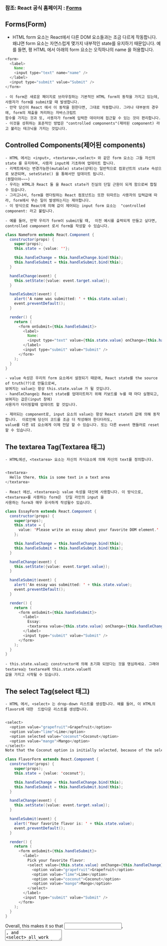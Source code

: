 ### 참조: React 공식 홈페이지 : [Forms](https://reactjs.org/docs/forms.html)

## Forms(Form)
- HTML form 요소는 React에서 다른 DOM 요소들과는 조금 다르게 작동합니다. 왜냐면 form 요소는 자연스럽게 몇가지 내부적인 
 state를 유지하기 때문입니다. 예를 들면, 평 HTML 에서 아래의 form 요소는 오직하나의 name 을 허용합니다.

~~~Java Script
<form>
  <label>
    Name:
    <input type="text" name="name" />
  </label>
  <input type="submit" value="Submit" />
</form>
~~~
    - 이 form은 새로운 페이지로 브라우징하는 기본적인 HTML form의 동작을 가지고 있는데, 사용자가 form을 submit할 때 발생합니다.
    - 만약 당신이 React 에서 이 동작을 원한다면, 그대로 작동합니다. 그러나 대부분의 경우에, form의 제출을 처리하는 자바스크립트
    함수를 가지는 것과 또, 사용자가 form에 입력한 데이터에 접근할 수 있는 것이 편리합니다.
    - 이것을 성취하는 표준적인 방법은 "controlled components"(제어된 component) 라고 불리는 테크닉을 가지는 것입니다. 

## Controlled Components(제어된 components)
    - HTML 에서는 <input>, <textarea>,<select> 와 같은 form 요소는 그들 자신의 state 를 유지하여, 사용자 input에 기초하여 업데이트 합니다.
    - 리액트에서는 변경가능한(mutable) state(상태)는 일반적으로 컴포넌트의 state 속성으로 보관되며, seteState() 을 통해서만 업데이트 됩니다.
    (뭔말이야~~~)
    - 우리는 HTML과 React 둘 을 React state가 진실의 단일 근원이 되게 함으로써 합칠 수 있습니다.
    - 그리고나서, form을 렌더링하는 React 컴포넌트는 또한 뒤따르는 사용자의 입력값에 따라, form에서 무슨 일이 발생하는지는 제어합니다.
    - 이 방식으로 React에 의해 값이 제어되는 input form 요소는  "controlled component: 라고 불립니다.

    - 예를 들어, 만약 우리가 form이 submit될 때,  이전 예시를 출력되게 만들고 싶다면, controlled component 로서 form을 작성할 수 있습니다.
~~~Java Script
class NameForm extends React.Component {
  constructor(props) {
    super(props);
    this.state = {value: ''};

    this.handleChange = this.handleChange.bind(this);
    this.handleSubmit = this.handleSubmit.bind(this);
  }

  handleChange(event) {
    this.setState({value: event.target.value});
  }

  handleSubmit(event) {
    alert('A name was submitted: ' + this.state.value);
    event.preventDefault();
  }

  render() {
    return (
      <form onSubmit={this.handleSubmit}>
        <label>
          Name:
          <input type="text" value={this.state.value} onChange={this.handleChange} />
        </label>
        <input type="submit" value="Submit" />
      </form>
    );
  }
}
~~~

    - value 속성은 우리의 form 요소에서 설정되기 때문에, React state를 the source of truth(??)로 만듦으로써,
    보여지는 value는 항상 this.state.value 가 될 것입니다.
    - handleChange는 React state를 업데이트하기 위해 키보드를 누를 때 마다 실행되고, 보여지는 값은(input 창에) 
    사용자가 타이핑할때 업데이트 할 것입니다.
    
    - 제어되는 component로, input 요소의 value는 항상 React state의 값에 의해 동작합니다.  이로인해 당신이 코드를 조금 더 작성해야 한다더라도,
    value를 다른 UI 요소에게 이제 전달 할 수 있습니다. 또는 다른 event 핸들러로 reset 할 수 있습니다.

## The textarea Tag(Textarea 태그)
    - HTML에선, <textarea> 요소는 자신의 자식요소에 의해 자신의 text를 정의합니다.
~~~Java Script

<textarea>
  Hello there, this is some text in a text area
</textarea>
~~~
    - React 에선, <textarea>는 value 속성을 대신에 사용합니다. 이 방식으로, <textarea>를 사용하는 form은  단일 라인의 input 을 
    사용하는 form과 매우 유사하게 작성될수 있습니다.
~~~Java Script
class EssayForm extends React.Component {
  constructor(props) {
    super(props);
    this.state = {
      value: 'Please write an essay about your favorite DOM element.'
    };

    this.handleChange = this.handleChange.bind(this);
    this.handleSubmit = this.handleSubmit.bind(this);
  }

  handleChange(event) {
    this.setState({value: event.target.value});
  }

  handleSubmit(event) {
    alert('An essay was submitted: ' + this.state.value);
    event.preventDefault();
  }

  render() {
    return (
      <form onSubmit={this.handleSubmit}>
        <label>
          Essay:
          <textarea value={this.state.value} onChange={this.handleChange} />
        </label>
        <input type="submit" value="Submit" />
      </form>
    );
  }
}

~~~
    - this.state.value는 constructor에 의해 초기화 되었다는 것을 명심하세요. 그래야 textarea는 textarea에 this.state.value의 
    값을 가지고 시작될 수 있습니다.

## The select Tag(select 태그)
    - HTML 에서, <select> 는 drop-down 리스트를 생성합니다. 예를 들어, 이 HTML의 flavors에 대한  드랍다운 리스트를 생성합니다.
~~~Java Script

<select>
  <option value="grapefruit">Grapefruit</option>
  <option value="lime">Lime</option>
  <option selected value="coconut">Coconut</option>
  <option value="mango">Mango</option>
</select>
Note that the Coconut option is initially selected, because of the selected attribute. React, instead of using this selected attribute, uses a value attribute on the root select tag. This is more convenient in a controlled component because you only need to update it in one place. For example:

class FlavorForm extends React.Component {
  constructor(props) {
    super(props);
    this.state = {value: 'coconut'};

    this.handleChange = this.handleChange.bind(this);
    this.handleSubmit = this.handleSubmit.bind(this);
  }

  handleChange(event) {
    this.setState({value: event.target.value});
  }

  handleSubmit(event) {
    alert('Your favorite flavor is: ' + this.state.value);
    event.preventDefault();
  }

  render() {
    return (
      <form onSubmit={this.handleSubmit}>
        <label>
          Pick your favorite flavor:
          <select value={this.state.value} onChange={this.handleChange}>
            <option value="grapefruit">Grapefruit</option>
            <option value="lime">Lime</option>
            <option value="coconut">Coconut</option>
            <option value="mango">Mango</option>
          </select>
        </label>
        <input type="submit" value="Submit" />
      </form>
    );
  }
}
~~~

Overall, this makes it so that <input type="text">, <textarea>, and <select> all work very similarly - they all accept a value attribute that you can use to implement a controlled component.

Note

You can pass an array into the value attribute, allowing you to select multiple options in a select tag:

<select multiple={true} value={['B', 'C']}>


